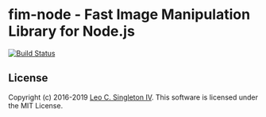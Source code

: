 # fim-node - Fast Image Manipulation Library for Node.js

[![Build Status](https://dev.azure.com/leosingleton/fim-node/_apis/build/status/leosingleton.fim-node?branchName=master)](https://dev.azure.com/leosingleton/fim-node/_build/latest?definitionId=8&branchName=master)

## License
Copyright (c) 2016-2019 [Leo C. Singleton IV](https://www.leosingleton.com/).
This software is licensed under the MIT License.

